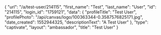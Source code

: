 {
    "url": "\/a\/test-user\/214115",
    "first_name": "Test",
    "last_name": "User",
    "id": "214115",
    "login_id": "1759121",
    "data": {
        "profileTitle": "Test User",
        "profilePhoto": "\/api\/canvas\/logo\/100363344-0.3587576825171.jpg",
        "date_created": 1552944325,
        "descriptionText": "A Test User"
    },
    "type": "captivate",
    "layout": "ambassador",
    "title": "Test User"
}